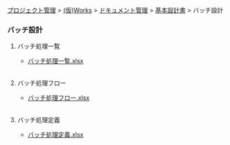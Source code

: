 [プロジェクト管理](../../../../../index.html) > [(仮)Works](../../../../index.html) > [ドキュメント管理](../../../index.html) > [基本設計書](../../index.html) > バッチ設計

### バッチ設計

1. バッチ処理一覧<br>
   * [バッチ処理一覧.xlsx](./バッチ処理一覧.xlsx)<br><br>

2. バッチ処理フロー<br>
   * [バッチ処理フロー.xlsx](./バッチ処理フロー.xlsx)<br><br>

3. バッチ処理定義<br>
   * [バッチ処理定義.xlsx](./バッチ処理定義.xlsx)<br><br>
